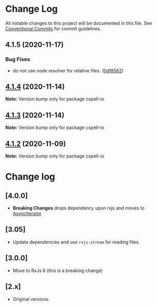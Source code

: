 # Change Log

All notable changes to this project will be documented in this file.
See [Conventional Commits](https://conventionalcommits.org) for commit guidelines.

## 4.1.5 (2020-11-17)


### Bug Fixes

* do not use node resolver for relative files. ([0df8562](https://github.com/streetsidesoftware/cspell/commit/0df85625da5b667f5817fc710b44fa74b636d9a1))





## [4.1.4](https://github.com/streetsidesoftware/cspell/compare/cspell-io@4.1.3...cspell-io@4.1.4) (2020-11-14)

**Note:** Version bump only for package cspell-io





## [4.1.3](https://github.com/streetsidesoftware/cspell/compare/cspell-io@4.1.2...cspell-io@4.1.3) (2020-11-14)

**Note:** Version bump only for package cspell-io





## [4.1.2](https://github.com/streetsidesoftware/cspell/compare/cspell-io@4.1.1...cspell-io@4.1.2) (2020-11-09)

**Note:** Version bump only for package cspell-io





# Change log

## [4.0.0]
* **Breaking Changes** drops dependency upon rxjs and moves to [AsyncIterator](https://developer.mozilla.org/en-US/docs/Web/JavaScript/Reference/Global_Objects/Symbol/asyncIterator)

## [3.05]
* Update dependencies and use `rxjs-stream` for reading files.

## [3.0.0]
* Move to RxJs 6 (this is a breaking change)

## [2.x]
* Original versions.
